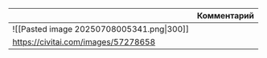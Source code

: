 
|                                           | Комментарий |
| ----------------------------------------- | ----------- |
| ![[Pasted image 20250708005341.png\|300]] |             |
| https://civitai.com/images/57278658       |             |

